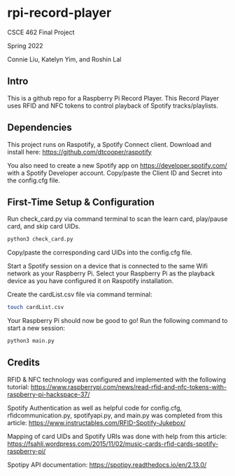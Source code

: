 # rpi-record-player
CSCE 462 Final Project

Spring 2022

Connie Liu, Katelyn Yim, and Roshin Lal

## Intro
This is a github repo for a Raspberry Pi Record Player. This Record Player uses RFID and NFC tokens to control playback of Spotify tracks/playlists.

## Dependencies
This project runs on Raspotify, a Spotify Connect client. Download and install here: https://github.com/dtcooper/raspotify

You also need to create a new Spotify app on https://developer.spotify.com/ with a Spotify Developer account. Copy/paste the Client ID and Secret into the config.cfg file.

## First-Time Setup & Configuration
Run check_card.py via command terminal to scan the learn card, play/pause card, and skip card UIDs.
```bash
python3 check_card.py
```
Copy/paste the corresponding card UIDs into the config.cfg file.

Start a Spotify session on a device that is connected to the same Wifi network as your Raspberry Pi. Select your Raspberry Pi as the playback device as you have configured it on Raspotify installation.

Create the cardList.csv file via command terminal:
```bash
touch cardList.csv
```

Your Raspberry Pi should now be good to go! Run the following command to start a new session:
```bash
python3 main.py
```

## Credits
RFID & NFC technology was configured and implemented with the following tutorial: https://www.raspberrypi.com/news/read-rfid-and-nfc-tokens-with-raspberry-pi-hackspace-37/

Spotify Authentication as well as helpful code for config.cfg, rfidcommunication.py, spotifyapi.py, and main.py was completed from this article: https://www.instructables.com/RFID-Spotify-Jukebox/

Mapping of card UIDs and Spotify URIs was done with help from this article: https://fsahli.wordpress.com/2015/11/02/music-cards-rfid-cards-spotify-raspberry-pi/

Spotipy API documentation: https://spotipy.readthedocs.io/en/2.13.0/
